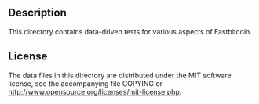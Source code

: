 Description
------------

This directory contains data-driven tests for various aspects of Fastbitcoin.

License
--------

The data files in this directory are distributed under the MIT software
license, see the accompanying file COPYING or
http://www.opensource.org/licenses/mit-license.php.

